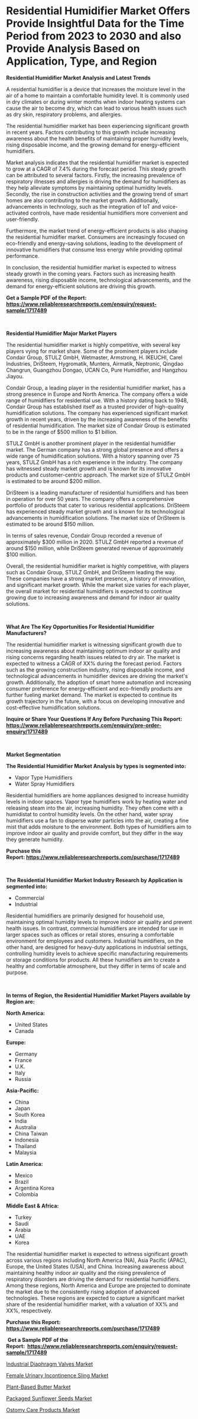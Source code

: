 <p><h1>Residential Humidifier Market Offers Provide Insightful Data for the Time Period from 2023 to 2030 and also Provide Analysis Based on Application, Type, and Region</h1></p><p><strong>Residential Humidifier Market Analysis and Latest Trends</strong></p>
<p><p>A residential humidifier is a device that increases the moisture level in the air of a home to maintain a comfortable humidity level. It is commonly used in dry climates or during winter months when indoor heating systems can cause the air to become dry, which can lead to various health issues such as dry skin, respiratory problems, and allergies.</p><p>The residential humidifier market has been experiencing significant growth in recent years. Factors contributing to this growth include increasing awareness about the health benefits of maintaining proper humidity levels, rising disposable income, and the growing demand for energy-efficient humidifiers.</p><p>Market analysis indicates that the residential humidifier market is expected to grow at a CAGR of 7.4% during the forecast period. This steady growth can be attributed to several factors. Firstly, the increasing prevalence of respiratory illnesses and allergies is driving the demand for humidifiers as they help alleviate symptoms by maintaining optimal humidity levels. Secondly, the rise in construction activities and the growing trend of smart homes are also contributing to the market growth. Additionally, advancements in technology, such as the integration of IoT and voice-activated controls, have made residential humidifiers more convenient and user-friendly.</p><p>Furthermore, the market trend of energy-efficient products is also shaping the residential humidifier market. Consumers are increasingly focused on eco-friendly and energy-saving solutions, leading to the development of innovative humidifiers that consume less energy while providing optimal performance.</p><p>In conclusion, the residential humidifier market is expected to witness steady growth in the coming years. Factors such as increasing health awareness, rising disposable income, technological advancements, and the demand for energy-efficient solutions are driving this growth.</p></p>
<p><strong>Get a Sample PDF of the Report:&nbsp; <a href="https://www.reliableresearchreports.com/enquiry/request-sample/1717489">https://www.reliableresearchreports.com/enquiry/request-sample/1717489</a></strong></p>
<p>&nbsp;</p>
<p><strong>Residential Humidifier Major Market Players</strong></p>
<p><p>The residential humidifier market is highly competitive, with several key players vying for market share. Some of the prominent players include Condair Group, STULZ GmbH, Wetmaster, Armstrong, H. IKEUCHI, Carel Industries, DriSteem, Hygromatik, Munters, Airmatik, Neptronic, Qingdao Changrun, Guangzhou Dongao, UCAN Co, Pure Humidifier, and Hangzhou Jiayou.</p><p>Condair Group, a leading player in the residential humidifier market, has a strong presence in Europe and North America. The company offers a wide range of humidifiers for residential use. With a history dating back to 1948, Condair Group has established itself as a trusted provider of high-quality humidification solutions. The company has experienced significant market growth in recent years, driven by the increasing awareness of the benefits of residential humidification. The market size of Condair Group is estimated to be in the range of $500 million to $1 billion.</p><p>STULZ GmbH is another prominent player in the residential humidifier market. The German company has a strong global presence and offers a wide range of humidification solutions. With a history spanning over 75 years, STULZ GmbH has a rich experience in the industry. The company has witnessed steady market growth and is known for its innovative products and customer-centric approach. The market size of STULZ GmbH is estimated to be around $200 million.</p><p>DriSteem is a leading manufacturer of residential humidifiers and has been in operation for over 50 years. The company offers a comprehensive portfolio of products that cater to various residential applications. DriSteem has experienced steady market growth and is known for its technological advancements in humidification solutions. The market size of DriSteem is estimated to be around $150 million.</p><p>In terms of sales revenue, Condair Group recorded a revenue of approximately $300 million in 2020. STULZ GmbH reported a revenue of around $150 million, while DriSteem generated revenue of approximately $100 million.</p><p>Overall, the residential humidifier market is highly competitive, with players such as Condair Group, STULZ GmbH, and DriSteem leading the way. These companies have a strong market presence, a history of innovation, and significant market growth. While the market size varies for each player, the overall market for residential humidifiers is expected to continue growing due to increasing awareness and demand for indoor air quality solutions.</p></p>
<p>&nbsp;</p>
<p><strong>What Are The Key Opportunities For Residential Humidifier Manufacturers?</strong></p>
<p><p>The residential humidifier market is witnessing significant growth due to increasing awareness about maintaining optimum indoor air quality and rising concerns regarding health issues related to dry air. The market is expected to witness a CAGR of XX% during the forecast period. Factors such as the growing construction industry, rising disposable income, and technological advancements in humidifier devices are driving the market's growth. Additionally, the adoption of smart home automation and increasing consumer preference for energy-efficient and eco-friendly products are further fueling market demand. The market is expected to continue its growth trajectory in the future, with a focus on developing innovative and cost-effective humidification solutions.</p></p>
<p><strong>Inquire or Share Your Questions If Any Before Purchasing This Report: <a href="https://www.reliableresearchreports.com/enquiry/pre-order-enquiry/1717489">https://www.reliableresearchreports.com/enquiry/pre-order-enquiry/1717489</a></strong></p>
<p>&nbsp;</p>
<p><strong>Market Segmentation</strong></p>
<p><strong>The Residential Humidifier Market Analysis by types is segmented into:</strong></p>
<p><ul><li>Vapor Type Humidifiers</li><li>Water Spray Humidifiers</li></ul></p>
<p><p>Residential humidifiers are home appliances designed to increase humidity levels in indoor spaces. Vapor type humidifiers work by heating water and releasing steam into the air, increasing humidity. They often come with a humidistat to control humidity levels. On the other hand, water spray humidifiers use a fan to disperse water particles into the air, creating a fine mist that adds moisture to the environment. Both types of humidifiers aim to improve indoor air quality and provide comfort, but they differ in the way they generate humidity.</p></p>
<p><strong>Purchase this Report:&nbsp;<a href="https://www.reliableresearchreports.com/purchase/1717489">https://www.reliableresearchreports.com/purchase/1717489</a></strong></p>
<p>&nbsp;</p>
<p><strong>The Residential Humidifier Market Industry Research by Application is segmented into:</strong></p>
<p><ul><li>Commercial</li><li>Industrial</li></ul></p>
<p><p>Residential humidifiers are primarily designed for household use, maintaining optimal humidity levels to improve indoor air quality and prevent health issues. In contrast, commercial humidifiers are intended for use in larger spaces such as offices or retail stores, ensuring a comfortable environment for employees and customers. Industrial humidifiers, on the other hand, are designed for heavy-duty applications in industrial settings, controlling humidity levels to achieve specific manufacturing requirements or storage conditions for products. All these humidifiers aim to create a healthy and comfortable atmosphere, but they differ in terms of scale and purpose.</p></p>
<p>&nbsp;</p>
<p><strong>In terms of Region, the Residential Humidifier Market Players available by Region are:</strong></p>
<p>
    <p> <strong> North America: </strong>
        <ul>
            <li>United States</li>
            <li>Canada</li>
        </ul>
        </p> 
    <p> <strong> Europe: </strong>
        <ul>
            <li>Germany</li>
            <li>France</li>
            <li>U.K.</li>
            <li>Italy</li>
            <li>Russia</li>
        </ul>
        </p> 
    <p> <strong> Asia-Pacific: </strong>
        <ul>
            <li>China</li>
            <li>Japan</li>
            <li>South Korea</li>
            <li>India</li>
            <li>Australia</li>
            <li>China Taiwan</li>
            <li>Indonesia</li>
            <li>Thailand</li>
            <li>Malaysia</li>
        </ul>
        </p> 
    <p> <strong> Latin America: </strong>
        <ul>
            <li>Mexico</li>
            <li>Brazil</li>
            <li>Argentina Korea</li>
            <li>Colombia</li>
        </ul>
        </p> 
    <p> <strong> Middle East & Africa: </strong>
        <ul>
            <li>Turkey</li>
            <li>Saudi</li>
            <li>Arabia</li>
            <li>UAE</li>
            <li>Korea</li>
        </ul>
    </p>
    </p>
<p><p>The residential humidifier market is expected to witness significant growth across various regions including North America (NA), Asia Pacific (APAC), Europe, the United States (USA), and China. Increasing awareness about maintaining healthy indoor air quality and the rising prevalence of respiratory disorders are driving the demand for residential humidifiers. Among these regions, North America and Europe are projected to dominate the market due to the consistently rising adoption of advanced technologies. These regions are expected to capture a significant market share of the residential humidifier market, with a valuation of XX% and XX%, respectively.</p></p>
<p><strong>Purchase this Report: <a href="https://www.reliableresearchreports.com/purchase/1717489">https://www.reliableresearchreports.com/purchase/1717489</a></strong></p>
<p>&nbsp;<strong>Get a Sample PDF of the Report:&nbsp;&nbsp;<a href="https://www.reliableresearchreports.com/enquiry/request-sample/1717489">https://www.reliableresearchreports.com/enquiry/request-sample/1717489</a></strong></p>
<p><strong></strong></p>
<p><p><a href="https://medium.com/@deronwisoky1977/industrial-diaphragm-valves-market-analysis-and-sze-forecasted-for-period-from-2023-to-2030-c0b3a88428ac">Industrial Diaphragm Valves Market</a></p><p><a href="https://www.linkedin.com/pulse/female-urinary-incontinence-sling-market-challenges-opportunities/">Female Urinary Incontinence Sling Market</a></p><p><a href="https://github.com/rahu1503/Market-Research-Report-List-1/blob/main/plant-based-butter-market.md">Plant-Based Butter Market</a></p><p><a href="https://github.com/gshchiplitsov/Market-Research-Report-List-1/blob/main/packaged-sunflower-seeds-market.md">Packaged Sunflower Seeds Market</a></p><p><a href="https://www.linkedin.com/pulse/ostomy-care-products-market-size-growth-forecast-from/">Ostomy Care Products Market</a></p></p>
